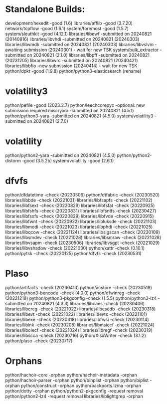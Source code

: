# Standalone Builds:
development/hexedit              -good (1.6)
libraries/afflib                 -good (3.7.20)
network/tcpflow                  -good (1.6.1)
system/foremost                  -good (1.5.7) 
system/sleuthkit                 -good (4.12.1)
libraries/libewf                 -submitted on 20240821 (20140816)
libraries/libvhdi                -submitted on 20240821 (20240303)
libraries/libvmdk                -submitted on 20240821 (20240303)
libraries/libvslvm               -awaiting submission (20240301) - wait for new TSK
system/bulk_extractor            -submitted on 20240821 (2.1.0)
libraries/libpff                 -submitted on 20240821 (20231205)
libraries/libwrc                 -submitted on 20240821 (20240421)
libraries/libbfio                -new submission (20240414) - wait for new TSK
python/dpkt                      -good (1.9.8)
python/python3-elasticsearch     (rename)

# volatility3
python/pefile                    -good (2023.2.7)
python/leechcorepyc              -optional: new submission required
misc/yara                        -submitted on 20240821 (4.5.1)
python/python3-yara              -submitted on 20240821 (4.5.0)
system/volatility3               -submitted on 20240821 (2.7.0)

# volatility
python/python2-yara              -submitted on 20240821 (4.5.0)
python/python2-distorm           -good (3.5.2b)
system/volatility                -good (2.6.1)

# dfvfs
python/dfdatetime                -check (20230506)
python/dtfabric                  -check (20230520)
libraries/libbde                 -check (20221031)
libraries/libfsapfs              -check (20221102)
libraries/libfsext               -check (20220829)
libraries/libfsfat               -check (20220925)
libraries/libfshfs               -check (20220831)
libraries/libfsntfs              -check (20230427)
libraries/libfsxfs               -check (20220829)
libraries/libfvde                -check (20220915)
libraries/libfwnt                -check (20220922)
libraries/libluksde              -check (20221103)
libraries/libmodi                -check (20221023)
libraries/libphdi                -check (20221025)
libraries/libqcow                -check (20221124)
libraries/libsigscan             -check (20230109)
libraries/libsmdev               -check (20221028)
libraries/libsmraw               -check (20221028)
libraries/libvsapm               -check (20230506)
libraries/libvsgpt               -check (20221029)
libraries/libvshadow             -check (20221030)
python/xattr                     -check (0.10.1)
python/pytsk                     -check (20230125)
python/dfvfs                     -check (20230531)

# Plaso
python/artifacts                 -check (20230413)
python/acstore                   -check (20230519)
python/python3-bencode           -check (4.0.0)
python/dfwinreg                  -check (20221218)
python/python3-pkgconfig         -check (1.5.5)
python/python3-lz4               -submitted on 20240821 (4.3.3)
libraries/libcaes                -check (20230406)
libraries/libcreg                -check (20221022)
libraries/libesedb               -check (20230318)
libraries/libevt                 -check (20221022)
libraries/libevtx                -check (20221101)
libraries/libexe                 -check (20230318)
libraries/libfwsi                -check (20230114)
libraries/liblnk                 -check (20230205)
libraries/libmsiecf              -check (20221024)
libraries/libolecf               -check (20221024)
libraries/libregf                -check (20230319)
libraries/libscca                -check (20230716)
python/XlsxWriter                -check (3.1.2)
python/plaso                     -check (20230717)

# Orphans

python/hachoir-core              -orphan
python/hachoir-metadata          -orphan
python/hachoir-parser            -orphan
python/binplist                  -orphan
python/biplist                   -orphan
python/construct                 -orphan
python/backports.lzma            -orphan
python/dotty                     -orphan
python/python2-pkgconfig         -request removal
python/python2-lz4               -request removal
libraries/liblightgrep           -orphan
